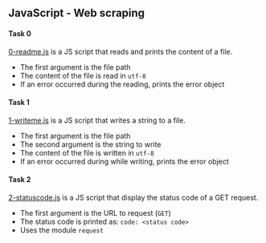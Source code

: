## JavaScript - Web scraping

#### Task 0
[0-readme.js](0-readme.js) is a JS script that reads and prints the content of a file.
- The first argument is the file path
- The content of the file is read in `utf-8`
- If an error occurred during the reading, prints the error object

#### Task 1
[1-writeme.js](1-writeme.js) is a JS script that writes a string to a file.
- The first argument is the file path
- The second argument is the string to write
- The content of the file is written in `utf-8`
- If an error occurred during while writing, prints the error object

#### Task 2
[2-statuscode.js](2-statuscode.js) is a JS script that display the status code of a GET request.
- The first argument is the URL to request (`GET`)
- The status code is printed as: `code: <status code>`
- Uses the module `request`
